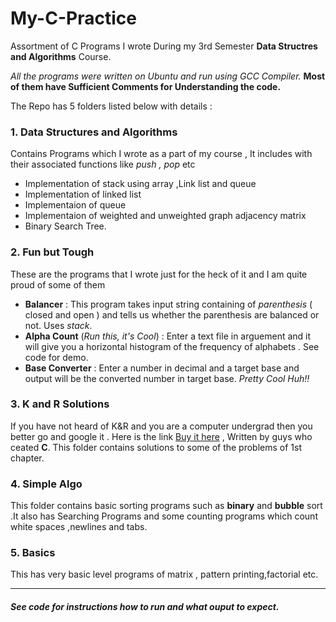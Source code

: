 # My-C-Practice

Assortment of C Programs I wrote During my 3rd Semester **Data Structres and Algorithms** Course.

*All the programs were written on Ubuntu and run using GCC Compiler.*
**Most of them have Sufficient Comments for Understanding the code.**

The Repo has 5 folders listed below with details :
### 1. Data Structures and Algorithms
Contains Programs which I wrote as a part of my course , It includes with their associated functions like *push , pop* etc 
* Implementation of stack using array ,Link list and queue
* Implementation of  linked list
* Implementaion of queue
* Implementaion of weighted and unweighted graph adjacency matrix
* Binary Search Tree.

### 2. Fun but Tough 
These are the programs that I wrote just for the heck of it and I am quite proud of some of them
+ **Balancer** : This program takes input string containing of  *parenthesis* ( closed and open )  and tells us whether the parenthesis are balanced or not. Uses *stack*.
+ **Alpha Count** (*Run this, it's Cool*) : Enter a text file in arguement and it will give you a horizontal histogram of the frequency of  alphabets . See code for demo.
+ **Base Converter** : Enter a number in decimal and a target  base and output will be the converted number in target base. *Pretty Cool Huh!!* 

### 3. K and R Solutions
If you have not heard of K&R and you are a computer undergrad then you better go and google it .
Here is the link [Buy it here](http://www.amazon.in/gp/product/8120305965/ref=as_li_tl?ie=UTF8&camp=3626&creative=24822&creativeASIN=8120305965&linkCode=as2&tag=gbuonline00-21) , Written by guys who ceated **C**.
This folder contains solutions to some of the problems of 1st chapter.

### 4. Simple Algo
This folder contains basic sorting programs such as **binary** and **bubble** sort .It also has Searching Programs  and some counting programs which count white spaces ,newlines and tabs.

### 5. Basics
This has very basic level programs of matrix , pattern printing,factorial etc.
___
#### *See code for instructions how to run and what ouput to expect.* ####





